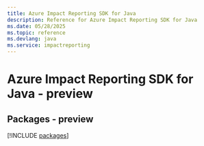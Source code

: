 ```yaml
---
title: Azure Impact Reporting SDK for Java
description: Reference for Azure Impact Reporting SDK for Java
ms.date: 05/28/2025
ms.topic: reference
ms.devlang: java
ms.service: impactreporting
---
```

# Azure Impact Reporting SDK for Java - preview
## Packages - preview
[!INCLUDE [packages](impact-reporting-index.md)]